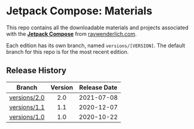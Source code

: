 # Jetpack Compose: Materials


This repo contains all the downloadable materials and projects associated with the **[Jetpack Compose](https://www.raywenderlich.com/21959310-jetpack-compose)** from [raywenderlich.com](https://www.raywenderlich.com).

Each edition has its own branch, named `versions/[VERSION]`. The default branch for this repo is for the most recent edition.

## Release History

| Branch                                                       | Version | Release Date |
| ------------------------------------------------------------ | :-----: | :----------: |
| [versions/2.0](https://github.com/raywenderlich/video-jcomp-materials/tree/versions/2.0) |   2.0   |  2021-07-08  |
| [versions/1.1](https://github.com/raywenderlich/video-jcomp-materials/tree/versions/1.1) |   1.1   |  2020-12-07  |
| [versions/1.0](https://github.com/raywenderlich/video-jcomp-materials/tree/versions/1.0) |   1.0   |  2020-10-22  |
